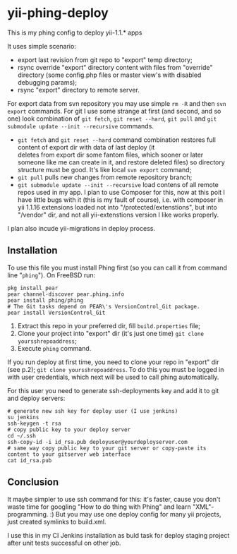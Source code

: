 # yii-phing-deploy
This is my phing config to deploy yii-1.1.* apps

It uses simple scenario:
- export last revision from git repo to "export" temp directory;
- rsync override "export" directory content with files from "override" directory (some config.php files or master view's with disabled debugging params);
- rsync "export" directory to remote server.

For export data from svn repository you may use simple `rm -R` and then `svn export` commands.
For git I use some strange at first (and second, and so one) look combination of `git fetch`, `git reset --hard`, `git pull` and `git submodule update --init --recursive` commands.

 - `git fetch` and `git reset --hard` command combination restores full content of export dir with data of last deploy (it  
deletes from export dir some fantom files, which sooner or later someone like me can create in it, and restore deleted files) so directory structure must be good. It's like local `svn export` command;
 - `git pull` pulls new changes from remote repository branch;
 - `git submodule update --init --recursive` load contens of all remote repos used in my app. I plan to use Composer for this, now at this poit I have little bugs with it (this is my fault of course), i.e. with composer in yii 1.1.16 extensions loaded not into "/protected/extenstions", but into "/vendor" dir, and not all yii-extenstions version I like works properly.
 
I plan also incude yii-migrations in deploy process.

## Installation ##
To use this file you must install Phing first (so you can call it from command line "`phing`"). On FreeBSD run:

```shell
pkg install pear
pear channel-discover pear.phing.info
pear install phing/phing
# The Git tasks depend on PEAR\'s VersionControl_Git package.
pear install VersionControl_Git
```

1. Extract this repo in your preferred dir, fill `build.properties` file;
2. Clone your project into "export" dir (it's just one time) `git clone yoursshrepoaddress`;
1. Execute `phing` command.

If you run deploy at first time, you need to clone your repo in "export" dir (see p.2);
`git clone yoursshrepoaddress`.
To do this you must be logged in with user credentials, which next will be used to call phing automatically.

For this user you need to generate ssh-deployments key and add it to git and deploy servers:
```ssh
# generate new ssh key for deploy user (I use jenkins)
su jenkins
ssh-keygen -t rsa
# copy public key to your deploy server
cd ~/.ssh
ssh-copy-id -i id_rsa.pub deployuser@yourdeployserver.com
# same way copy public key to your git server or copy-paste its content to your gitserver web interface
cat id_rsa.pub
```

## Conclusion ##
It maybe simpler to use ssh command for this: it's faster, cause you don't waste time for googling "How to do thing with Phing" and learn "XML"-programming. :) But you may use one deploy config for many yii projects, just created symlinks to build.xml.

I use this in my CI Jenkins installation as buld task for deploy staging project after unit tests successful on other job.
